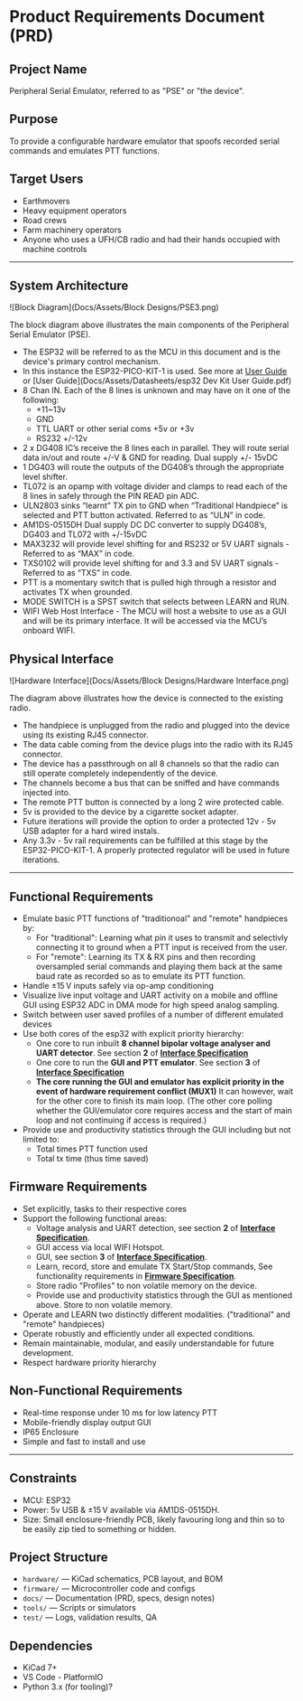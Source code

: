 # Product Requirements Document (PRD)

## Project Name
Peripheral Serial Emulator, referred to as "PSE" or "the device".

## Purpose
To provide a configurable hardware emulator that spoofs recorded serial commands and emulates PTT functions.

## Target Users
- Earthmovers
- Heavy equipment operators
- Road crews
- Farm machinery operators
- Anyone who uses a UFH/CB radio and had their hands occupied with machine controls


---


## System Architecture

![Block Diagram](Docs/Assets/Block Designs/PSE3.png)

The block diagram above illustrates the main components of the Peripheral Serial Emulator (PSE).  

  - The ESP32 will be referred to as the MCU in this document and is the device's primary control mechanism.
  - In this instance the ESP32-PICO-KIT-1 is used. See more at [User Guide](https://docs.espressif.com/projects/esp-dev-kits/en/latest/esp32/esp32-pico-kit-1/user_guide.html#) or [User Guide](Docs/Assets/Datasheets/esp32 Dev Kit User Guide.pdf) 
  - 8 Chan IN. Each of the 8 lines is unknown and may have on it one of the following:
    - +11~13v
    - GND
    - TTL UART or other serial coms +5v or +3v
    - RS232 +/-12v
  - 2 x DG408 IC’s receive the 8 lines each in parallel. They will route serial data in/out and route +/-V & GND for reading. Dual supply +/- 15vDC
  - 1 DG403 will route the outputs of the DG408’s through the appropriate level shifter.
  - TL072 is an opamp with voltage divider and clamps to read each of the 8 lines in safely through the PIN READ pin ADC.
  - ULN2803 sinks “learnt” TX pin to GND when “Traditional Handpiece” is selected and PTT button activated. Referred to as “ULN” in code.
  - AM1DS-0515DH Dual supply DC DC converter to supply DG408’s, DG403 and TL072 with +/-15vDC
  - MAX3232 will provide level shifting for and RS232 or 5V UART signals - Referred to as “MAX” in code.
  - TXS0102 will provide level shifting for and 3.3 and 5V UART signals - Referred to as “TXS” in code.
  - PTT is a momentary switch that is pulled high through a resistor and activates TX when grounded.
  - MODE SWITCH is a SPST switch that selects between LEARN and RUN.
  - WIFI Web Host Interface - The MCU will host a website to use as a GUI and will be its primary interface. It will be accessed via the MCU’s onboard WIFI.

## Physical Interface

![Hardware Interface](Docs/Assets/Block Designs/Hardware Interface.png)

The diagram above illustrates how the device is connected to the existing radio.

  - The handpiece is unplugged from the radio and plugged into the device using its existing RJ45 connector.
  - The data cable coming from the device plugs into the radio with its RJ45 connector.
  - The device has a passthrough on all 8 channels so that the radio can still operate completely independently of the device. 
  - The channels become a bus that can be sniffed and have commands injected into.
  - The remote PTT button is connected by a long 2 wire protected cable.
  - 5v is provided to the device by a cigarette socket adapter.
  - Future iterations will provide the option to order a protected 12v - 5v USB adapter for a hard wired instals.
  - Any 3.3v - 5v rail requirements can be fulfilled at this stage by the ESP32-PICO-KIT-1. A properly protected regulator will be used in future iterations.


---


## Functional Requirements
- Emulate basic PTT functions of "traditionoal" and "remote" handpieces by:
  - For "traditional": Learning what pin it uses to transmit and selectivly connecting it to ground when a PTT input is received from the user.
  - For "remote": Learning its TX & RX pins and then recording oversampled serial commands and playing them back at the same baud rate as recorded so as to emulate its PTT function.
- Handle ±15 V inputs safely via op-amp conditioning
- Visualize live input voltage and UART activity on a mobile and offline GUI using ESP32 ADC in DMA mode for high speed analog sampling.
- Switch between user saved profiles of a number of different emulated devices
- Use both cores of the esp32 with explicit priority hierarchy: 
  - One core to run inbuilt **8 channel bipolar voltage analyser and UART detector**. See section **2** of [**Interface Specification**](Docs\InterfaceSpec.md)
  - One core to run the **GUI and PTT emulator**. See section **3** of [**Interface Specification**](Docs\InterfaceSpec.md)
  - **The core running the GUI and emulator has explicit priority in the event of hardware requirement conflict (MUX1)** It can however, wait for the other core to finish its main loop. (The other core polling whether the GUI/emulator core requires access and the start of main loop and not continuing if access is required.)
- Provide use and productivity statistics through the GUI including but not limited to:
  - Total times PTT function used
  - Total tx time (thus time saved)

## Firmware Requirements
- Set explicitly, tasks to their respective cores
- Support the following functional areas:
  - Voltage analysis and UART detection, see section **2** of [**Interface Specification**](Docs\InterfaceSpec.md).
  - GUI access via local WIFI Hotspot.
  - GUI, see section **3** of [**Interface Specification**](Docs\InterfaceSpec.md).
  - Learn, record, store and emulate TX Start/Stop commands, See functionality requirements in [**Firmware Specification**](Docs\FirmwareSpec.md).
  - Store radio "Profiles" to non volatile memory on the device.
  - Provide use and productivity statistics through the GUI as mentioned above. Store to non volatile memory.
- Operate and LEARN two distinctly different modalities. ("traditional" and "remote" handpieces)
- Operate robustly and efficiently under all expected conditions.
- Remain maintainable, modular, and easily understandable for future development.
- Respect hardware priority hierarchy

## Non-Functional Requirements
- Real-time response under 10 ms for low latency PTT
- Mobile-friendly display output GUI
- IP65 Enclosure
- Simple and fast to install and use


---


## Constraints
- MCU: ESP32
- Power: 5v USB & ±15 V available via AM1DS-0515DH. 
- Size: Small enclosure-friendly PCB, likely favouring long and thin so to be easily zip tied to something or hidden.

## Project Structure
- `hardware/` — KiCad schematics, PCB layout, and BOM
- `firmware/` — Microcontroller code and configs
- `docs/` — Documentation (PRD, specs, design notes)
- `tools/` — Scripts or simulators
- `test/` — Logs, validation results, QA

## Dependencies
- KiCad 7+
- VS Code - PlatformIO
- Python 3.x (for tooling)?

